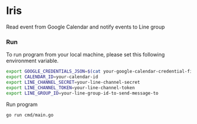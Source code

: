 Iris
===========

Read event from Google Calendar and notify events to Line group

### Run

To run program from your local machine, please set this following environment variable.

```bash
export GOOGLE_CREDENTIALS_JSON=$(cat your-google-calendar-credential-file | base64)
export CALENDAR_ID=your-calendar-id
export LINE_CHANNEL_SECRET=your-line-channel-secret
export LINE_CHANNEL_TOKEN=your-line-channel-token
export LINE_GROUP_ID=your-line-group-id-to-send-message-to
```

Run program

```bash
go run cmd/main.go
```